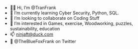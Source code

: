 - 👋🏼 Hi, I’m @TranFrank
- 🌱 I’m currently learning Cyber Security, Python, SQL.
- 🧠 I’m looking to collaborate on Coding Stuff
- 👀 I’m interested in Games, exercise, Woodworking, puzzles, sustainability, education
- 📫 ninjaft@duck.com
- 🐤 @TheBlueFoxFrank on Twitter 

<!---
TranFrank/TranFrank is a ✨ special ✨ repository because its `README.md` (this file) appears on your GitHub profile.
You can click the Preview link to take a look at your changes.
--->
